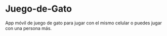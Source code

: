 # Juego-de-Gato
App móvil de juego de gato para jugar con el mismo celular o puedes jugar con una persona más.
